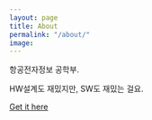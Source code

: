 ```yaml
---
layout: page
title: About
permalink: "/about/"
image: 
---
```


항공전자정보 공학부.

HW설계도 재밌지만, SW도 재밌는 걸요.


[Get it here](https://github.com/kau-newbie)

